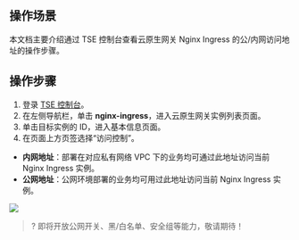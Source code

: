 ## 操作场景

本文档主要介绍通过 TSE 控制台查看云原生网关 Nginx Ingress 的公/内网访问地址的操作步骤。

## 操作步骤

1. 登录 [TSE 控制台](https://console.cloud.tencent.com/tse/nignx)。
2. 在左侧导航栏，单击 **nginx-ingress**，进入云原生网关实例列表页面。
3. 单击目标实例的 ID，进入基本信息页面。
4. 在页面上方页签选择“访问控制”。
- **内网地址**：部署在对应私有网络 VPC 下的业务均可通过此地址访问当前 Nginx Ingress 实例。
- **公网地址**：公网环境部署的业务均可用过此地址访问当前 Nginx Ingress 实例。
<img src="https://qcloudimg.tencent-cloud.cn/raw/4bfa8ffd72831e9a73519c356a8570da.jpg">

>? 即将开放公网开关、黑/白名单、安全组等能力，敬请期待！

